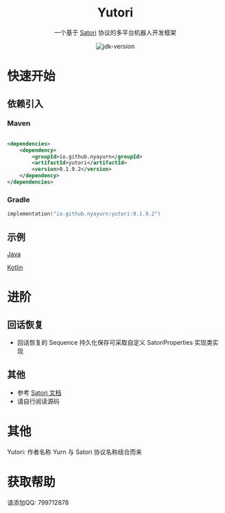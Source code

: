<div align="center">

# Yutori

一个基于 [Satori](https://satori.chat) 协议的多平台机器人开发框架

<img src="https://img.shields.io/badge/JDK-8+-brightgreen.svg?style=flat-square" alt="jdk-version">

</div>

# 快速开始

## 依赖引入

### Maven

```xml

<dependencies>
    <dependency>
        <groupId>io.github.nyayurn</groupId>
        <artifactId>yutori</artifactId>
        <version>0.1.9.2</version>
    </dependency>
</dependencies>
```

### Gradle

```kotlin
implementation("io.github.nyayurn:yutori:0.1.9.2")
```

## 示例

[Java](src/test/java/example/Main.java)

[Kotlin](src/test/kotlin/example/Example.kt)

# 进阶

## 回话恢复

- 回话恢复的 Sequence 持久化保存可采取自定义 SatoriProperties 实现类实现

## 其他
- 参考 [Satori 文档](https://satori.chat/zh-CN/protocol)
- 请自行阅读源码

# 其他

Yutori: 作者名称 Yurn 与 Satori 协议名称结合而来

# 获取帮助

请添加QQ: 799712878
